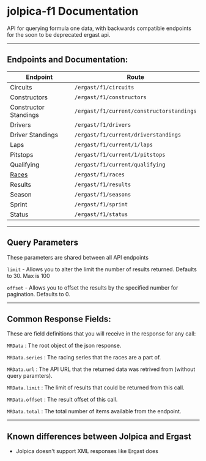 # jolpica-f1 Documentation

API for querying formula one data, with backwards compatible endpoints for the soon to be deprecated ergast api.

---

## Endpoints and Documentation:

| Endpoint | Route |
|-----|-----|
| Circuits | `/ergast/f1/circuits` |
| Constructors | `/ergast/f1/constructors`|
| Constructor Standings | `/ergast/f1/current/constructorstandings`|
| Drivers | `/ergast/f1/drivers`|
| Driver Standings | `/ergast/f1/current/driverstandings`|
| Laps | `/ergast/f1/current/1/laps`|
| Pitstops | `/ergast/f1/current/1/pitstops`|
| Qualifying | `/ergast/f1/current/qualifying`|
| [Races](/docs/races.md) | `/ergast/f1/races`|
| Results | `/ergast/f1/results`|
| Season | `/ergast/f1/seasons`|
| Sprint | `/ergast/f1/sprint`|
| Status |  `/ergast/f1/status`|

---

## Query Parameters

These parameters are shared between all API endpoints

`limit` - Allows you to alter the limit the number of results returned. Defaults to 30. Max is 100

`offset` - Allows you to offset the results by the specified number for pagination. Defaults to 0.

---

## Common Response Fields:

These are field definitions that you will receive in the response for any call:

`MRData` : The root object of the json response.

`MRData.series` : The racing series that the races are a part of.

`MRData.url` : The API URL that the returned data was retrived from (without query paramters).

`MRData.limit` : The limit of results that could be returned from this call.

`MRData.offset` : The result offset of this call.

`MRData.total` : The total number of items available from the endpoint.

---

## Known differences between Jolpica and Ergast

- Jolpica doesn't support XML responses like Ergast does

